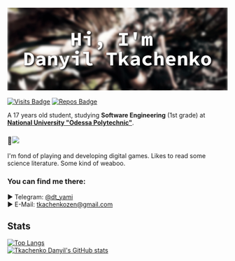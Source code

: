 [![Danyil's GitHub Banner](./GitHubBanner.png)](https://github.com/darkalit)

[![Visits Badge](https://badges.pufler.dev/visits/darkalit/darkalit)](https://github.com/darkalit)
[![Repos Badge](https://badges.pufler.dev/repos/darkalit)](https://github.com/darkalit?tab=repositories)

A 17 years old student, studying **Software Engineering** (1st grade) at **<a href="http://op.edu.ua/en">National University "Odessa Polytechnic"</a>**.

### 👀![](https://img.shields.io/badge/C%2B%2B-4%20months-blue)
I'm fond of playing and developing digital games. 
Likes to read some science literature. 
Some kind of weaboo.

### You can find me there:
► Telegram: <a href="https://t.me/dt_yami">@dt_yami</a><br>
► E-Mail: <a href="mailto:tkachenkozen@gmail.com">tkachenkozen@gmail.com</a><br>

## Stats
[![Top Langs](https://github-readme-stats.vercel.app/api/top-langs/?username=darkalit&layout=compact&count_private=true&theme=radical)](https://github.com/darkalit)
<br>
[![Tkachenko Danyil's GitHub stats](https://github-readme-stats.vercel.app/api?username=darkalit&show_icons=true&theme=radical)](https://github.com/darkalit)
